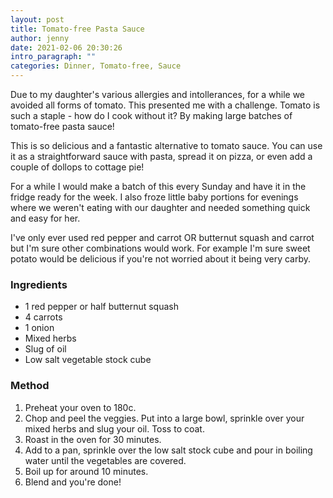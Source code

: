 ```yaml
---
layout: post
title: Tomato-free Pasta Sauce
author: jenny
date: 2021-02-06 20:30:26
intro_paragraph: ""
categories: Dinner, Tomato-free, Sauce
---
```

Due to my daughter's various allergies and intollerances, for a while we avoided all forms of tomato. This presented me with a challenge. Tomato is such a staple - how do I cook without it? By making large batches of tomato-free pasta sauce!

This is so delicious and a fantastic alternative to tomato sauce. You can use it as a straightforward sauce with pasta, spread it on pizza, or even add a couple of dollops to cottage pie! 

For a while I would make a batch of this every Sunday and have it in the fridge ready for the week. I also froze little baby portions for evenings where we weren't eating with our daughter and needed something quick and easy for her.

I've only ever used red pepper and carrot OR butternut squash and carrot but I'm sure other combinations would work. For example I'm sure sweet potato would be delicious if you're not worried about it being very carby.

### Ingredients

- 1 red pepper or half butternut squash
- 4 carrots
- 1 onion
- Mixed herbs
- Slug of oil
- Low salt vegetable stock cube

### Method

1. Preheat your oven to 180c.
2. Chop and peel the veggies. Put into a large bowl, sprinkle over your mixed herbs and slug your oil. Toss to coat.
3. Roast in the oven for 30 minutes.
4. Add to a pan, sprinkle over the low salt stock cube and pour in boiling water until the vegetables are covered.
5. Boil up for around 10 minutes.
6. Blend and you're done!